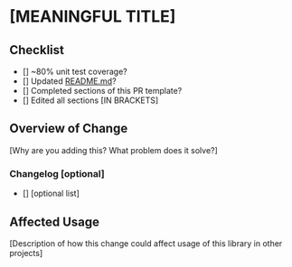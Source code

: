 # [MEANINGFUL TITLE]
## Checklist
- [] ~80% unit test coverage?
- [] Updated [README.md](README.md)?
- [] Completed sections of this PR template?
- [] Edited all sections [IN BRACKETS]

## Overview of Change
[Why are you adding this? What problem does it solve?]

### Changelog [optional]
- [] [optional list]

## Affected Usage
[Description of how this change could affect usage of this library in other projects]
